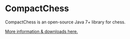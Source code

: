 # CompactChess

CompactChess is an open-source Java 7+ library for chess.

[More information & downloads here.](https://hell.sh/CompactChess)

